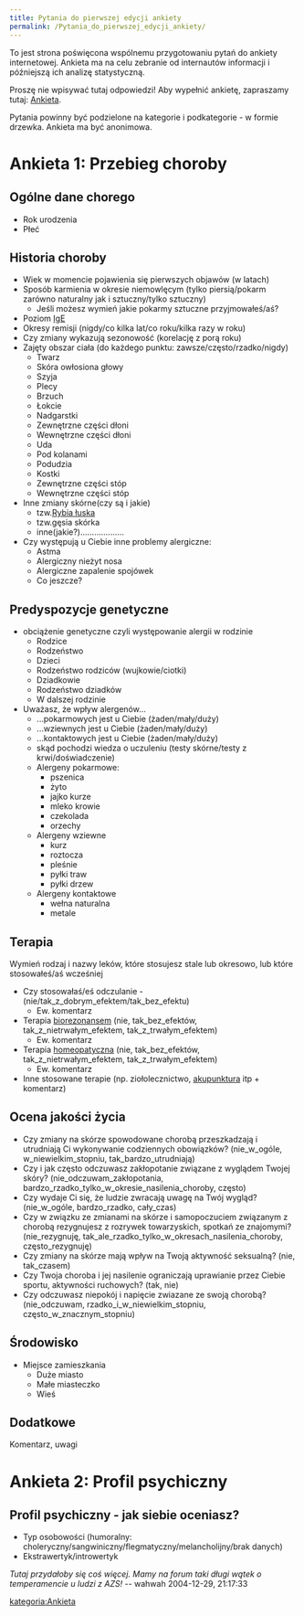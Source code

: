```yaml
---
title: Pytania do pierwszej edycji ankiety
permalink: /Pytania_do_pierwszej_edycji_ankiety/
---
```


To jest strona poświęcona wspólnemu przygotowaniu pytań do ankiety internetowej. Ankieta ma na celu zebranie od internautów informacji i późniejszą ich analizę statystyczną.

Proszę nie wpisywać tutaj odpowiedzi!
Aby wypełnić ankietę, zapraszamy tutaj: [Ankieta](/Ankieta "wikilink").

Pytania powinny być podzielone na kategorie i podkategorie - w formie drzewka. Ankieta ma być anonimowa.

Ankieta 1: Przebieg choroby
===========================

Ogólne dane chorego
-------------------

-   Rok urodzenia
-   Płeć

Historia choroby
----------------

-   Wiek w momencie pojawienia się pierwszych objawów (w latach)
-   Sposób karmienia w okresie niemowlęcym (tylko piersią/pokarm zarówno naturalny jak i sztuczny/tylko sztuczny)
    -   Jeśli możesz wymień jakie pokarmy sztuczne przyjmowałeś/aś?
-   Poziom [IgE](/IgE "wikilink")
-   Okresy remisji (nigdy/co kilka lat/co roku/kilka razy w roku)
-   Czy zmiany wykazują sezonowość (korelację z porą roku)
-   Zajęty obszar ciała (do każdego punktu: zawsze/często/rzadko/nigdy)
    -   Twarz
    -   Skóra owłosiona głowy
    -   Szyja
    -   Plecy
    -   Brzuch
    -   Łokcie
    -   Nadgarstki
    -   Zewnętrzne części dłoni
    -   Wewnętrzne części dłoni
    -   Uda
    -   Pod kolanami
    -   Podudzia
    -   Kostki
    -   Zewnętrzne części stóp
    -   Wewnętrzne części stóp
-   Inne zmiany skórne(czy są i jakie)
    -   tzw.[Rybia łuska](/Rybia_łuska "wikilink")
    -   tzw.gęsia skórka
    -   inne(jakie?)...................
-   Czy występują u Ciebie inne problemy alergiczne:
    -   Astma
    -   Alergiczny nieżyt nosa
    -   Alergiczne zapalenie spojówek
    -   Co jeszcze?

Predyspozycje genetyczne
------------------------

-   obciążenie genetyczne czyli występowanie alergii w rodzinie
    -   Rodzice
    -   Rodzeństwo
    -   Dzieci
    -   Rodzeństwo rodziców (wujkowie/ciotki)
    -   Dziadkowie
    -   Rodzeństwo dziadków
    -   W dalszej rodzinie
-   Uważasz, że wpływ alergenów...
    -   ...pokarmowych jest u Ciebie (żaden/mały/duży)
    -   ...wziewnych jest u Ciebie (żaden/mały/duży)
    -   ...kontaktowych jest u Ciebie (żaden/mały/duży)
    -   skąd pochodzi wiedza o uczuleniu (testy skórne/testy z krwi/doświadczenie)
    -   Alergeny pokarmowe:
        -   pszenica
        -   żyto
        -   jajko kurze
        -   mleko krowie
        -   czekolada
        -   orzechy
    -   Alergeny wziewne
        -   kurz
        -   roztocza
        -   pleśnie
        -   pyłki traw
        -   pyłki drzew
    -   Alergeny kontaktowe
        -   wełna naturalna
        -   metale

Terapia
-------

Wymień rodzaj i nazwy leków, które stosujesz stale lub okresowo, lub które stosowałeś/aś wcześniej

-   Czy stosowałaś/eś odczulanie - (nie/tak_z_dobrym_efektem/tak_bez_efektu)
    -   Ew. komentarz
-   Terapia [biorezonansem](/Biorezonans "wikilink") (nie, tak_bez_efektów, tak_z_nietrwałym_efektem, tak_z_trwałym_efektem)
    -   Ew. komentarz
-   Terapia [homeopatyczna](/Homeopatia "wikilink") (nie, tak_bez_efektów, tak_z_nietrwałym_efektem, tak_z_trwałym_efektem)
    -   Ew. komentarz
-   Inne stosowane terapie (np. ziołolecznictwo, [akupunktura](/Akupunktura "wikilink") itp + komentarz)

Ocena jakości życia
-------------------

-   Czy zmiany na skórze spowodowane chorobą przeszkadzają i utrudniają Ci wykonywanie codziennych obowiązków? (nie_w_ogóle, w_niewielkim_stopniu, tak_bardzo_utrudniają)
-   Czy i jak często odczuwasz zakłopotanie związane z wyglądem Twojej skóry? (nie_odczuwam_zakłopotania, bardzo_rzadko_tylko_w_okresie_nasilenia_choroby, często)
-   Czy wydaje Ci się, że ludzie zwracają uwagę na Twój wygląd? (nie_w_ogóle, bardzo_rzadko, cały_czas)
-   Czy w związku ze zmianami na skórze i samopoczuciem związanym z chorobą rezygnujesz z rozrywek towarzyskich, spotkań ze znajomymi? (nie_rezygnuję, tak_ale_rzadko_tylko_w_okresach_nasilenia_choroby, często_rezygnuję)
-   Czy zmiany na skórze mają wpływ na Twoją aktywność seksualną? (nie, tak_czasem)
-   Czy Twoja choroba i jej nasilenie ograniczają uprawianie przez Ciebie sportu, aktywności ruchowych? (tak, nie)
-   Czy odczuwasz niepokój i napięcie zwiazane ze swoją chorobą? (nie_odczuwam, rzadko_i_w_niewielkim_stopniu, często_w_znacznym_stopniu)

Środowisko
----------

-   Miejsce zamieszkania
    -   Duże miasto
    -   Małe miasteczko
    -   Wieś

Dodatkowe
---------

Komentarz, uwagi

Ankieta 2: Profil psychiczny
============================

Profil psychiczny - jak siebie oceniasz?
----------------------------------------

-   Typ osobowości (humoralny: choleryczny/sangwiniczny/flegmatyczny/melancholijny/brak danych)
-   Ekstrawertyk/introwertyk

*Tutaj przydałoby się coś więcej. Mamy na forum taki długi wątek o temperamencie u ludzi z AZS!* -- wahwah 2004-12-29, 21:17:33

[kategoria:Ankieta](/kategoria:Ankieta "wikilink")